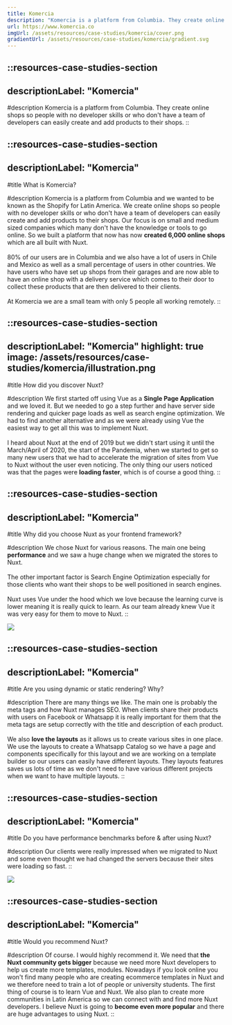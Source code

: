 ```yaml
---
title: Komercia
description: "Komercia is a platform from Columbia. They create online shops so people can easily create and add products to their shops."
url: https://www.komercia.co
imgUrl: /assets/resources/case-studies/komercia/cover.png
gradientUrl: /assets/resources/case-studies/komercia/gradient.svg
---
```


::resources-case-studies-section
---
descriptionLabel: "Komercia"
---

#description
Komercia is a platform from Columbia. They create online shops so people with no developer skills or who don't have a team of developers can easily create and add products to their shops.
::

::resources-case-studies-section
---
descriptionLabel: "Komercia"
---

#title
What is Komercia?

#description
Komercia is a platform from Columbia and we wanted to be known as the Shopify for Latin America. We create online shops so people with no developer skills or who don't have a team of developers can easily create and add products to their shops. Our focus is on small and medium sized companies which many don't have the knowledge or tools to go online. So we built a platform that now has now **created 6,000 online shops** which are all built with Nuxt.
<br><br>
80% of our users are in Columbia and we also have a lot of users in Chile and Mexico as well as a small percentage of users in other countries. We have users who have set up shops from their garages and are now able to have an online shop with a delivery service which comes to their door to collect these products that are then delivered to their clients.
<br><br>
At Komercia we are a small team with only 5 people all working remotely.
::

::resources-case-studies-section
---
descriptionLabel: "Komercia"
highlight: true
image: /assets/resources/case-studies/komercia/illustration.png
---

#title
How did you discover Nuxt?

#description
We first started off using Vue as a **Single Page Application** and we loved it. But we needed to go a step further and have server side rendering and quicker page loads as well as search engine optimization. We had to find another alternative and as we were already using Vue the easiest way to get all this was to implement Nuxt.
<br><br>
I heard about Nuxt at the end of 2019 but we didn't start using it until the March/April of 2020, the start of the Pandemia, when we started to get so many new users that we had to accelerate the migration of sites from Vue to Nuxt without the user even noticing. The only thing our users noticed was that the pages were **loading faster**, which is of course a good thing.
::

::resources-case-studies-section
---
descriptionLabel: "Komercia"
---

#title
Why did you choose Nuxt as your frontend framework?

#description
We chose Nuxt for various reasons. The main one being **performance** and we saw a huge change when we migrated the stores to Nuxt.
<br><br>
The other important factor is Search Engine Optimization especially for those clients who want their shops to be well positioned in search engines.
<br><br>
Nuxt uses Vue under the hood which we love because the learning curve is lower meaning it is really quick to learn. As our team already knew Vue it was very easy for them to move to Nuxt.
::

![](/assets/resources/case-studies/komercia/section1.png)

::resources-case-studies-section
---
descriptionLabel: "Komercia"
---

#title
Are you using dynamic or static rendering? Why?

#description
There are many things we like. The main one is probably the meta tags and how Nuxt manages SEO. When clients share their products with users on Facebook or Whatsapp it is really important for them that the meta tags are setup correctly with the title and description of each product.
<br><br>
We also **love the layouts** as it allows us to create various sites in one place. We use the layouts to create a Whatsapp Catalog so we have a page and components specifically for this layout and we are working on a template builder so our users can easily have different layouts. They layouts features saves us lots of time as we don't need to have various different projects when we want to have multiple layouts.
::

::resources-case-studies-section
---
descriptionLabel: "Komercia"
---

#title
Do you have performance benchmarks before & after using Nuxt?

#description
Our clients were really impressed when we migrated to Nuxt and some even thought we had changed the servers because their sites were loading so fast.
::

![](/assets/resources/case-studies/komercia/section2.png)

::resources-case-studies-section
---
descriptionLabel: "Komercia"
---

#title
Would you recommend Nuxt?

#description
Of course. I would highly recommend it. We need that **the Nuxt community gets bigger** because we need more Nuxt developers to help us create more templates, modules. Nowadays if you look online you won't find many people who are creating ecommerce templates in Nuxt and we therefore need to train a lot of people or university students. The first thing of course is to learn Vue and Nuxt. We also plan to create more communities in Latin America so we can connect with and find more Nuxt developers. I believe Nuxt is going to **become even more popular** and there are huge advantages to using Nuxt.
::
